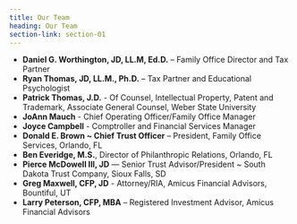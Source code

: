 ```yaml
---
title: Our Team
heading: Our Team
section-link: section-01
---
```


- **Daniel G. Worthington, JD, LL.M, Ed.D.** – Family Office Director and Tax Partner
- **Ryan Thomas, JD, LL.M., Ph.D.** – Tax Partner and Educational Psychologist
- **Patrick Thomas, J.D.** - Of Counsel, Intellectual Property, Patent and Trademark, Associate General Counsel, Weber State University
- **JoAnn Mauch** - Chief Operating Officer/Family Office Manager
- **Joyce Campbell** - Comptroller and Financial Services Manager
- **Donald E. Brown ~ Chief Trust Officer** – President, Family Office Services, Orlando, FL
- **Ben Everidge, M.S.**, Director of Philanthropic Relations, Orlando, FL
- **Pierce McDowell III, JD** — Senior Trust Advisor/President ~ South Dakota Trust Company, Sioux Falls, SD
- **Greg Maxwell, CFP, JD** - Attorney/RIA, Amicus Financial Advisors, Bountiful, UT
- **Larry Peterson, CFP, MBA** – Registered Investment Advisor, Amicus Financial Advisors

 

